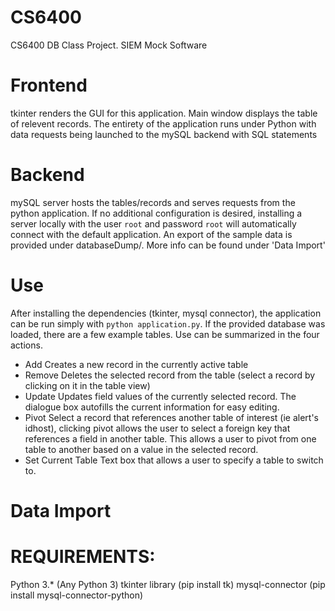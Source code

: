 # CS6400
CS6400 DB Class Project. SIEM Mock Software

# Frontend
tkinter renders the GUI for this application. Main window displays the table of relevent records. The entirety of the application runs under Python with data requests being launched to the mySQL backend with SQL statements




# Backend
mySQL server hosts the tables/records and serves requests from the python application. 
If no additional configuration is desired, installing a server locally with the user `root` and password `root` will automatically connect with the default application. An export of the sample data is provided under databaseDump/. More info can be found under 'Data Import'

# Use
After installing the dependencies (tkinter, mysql connector), the application can be run simply with `python application.py`.
If the provided database was loaded, there are a few example tables. Use can be summarized in the four actions.
* Add
Creates a new record in the currently active table
* Remove
Deletes the selected record from the table (select a record by clicking on it in the table view)
* Update
Updates field values of the currently selected record. The dialogue box autofills the current information for easy editing.
* Pivot
Select a record that references another table of interest (ie alert's idhost), clicking pivot allows the user to select a foreign key that 
references a field in another table. This allows a user to pivot from one table to another based on a value in the selected record.
* Set Current Table
Text box that allows a user to specify a table to switch to. 

# Data Import


# REQUIREMENTS:
Python 3.* (Any Python 3)
tkinter library (pip install tk)
mysql-connector (pip install mysql-connector-python)
